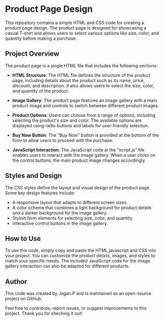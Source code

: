 
# Product Page Design

This repository contains a simple HTML and CSS code for creating a product page design. The product page is designed for showcasing a casual T-shirt and allows users to select various options like size, color, and quantity before making a purchase.

## Project Overview

The product page is a single HTML file that includes the following sections:

- **HTML Structure**: The HTML file defines the structure of the product page, including details about the product such as its name, price, discount, and description. It also allows users to select the size, color, and quantity of the product.

- **Image Gallery**: The product page features an image gallery with a main product image and controls to switch between different product images.

- **Product Options**: Users can choose from a range of options, including selecting the product's size and color. The available options are displayed using radio buttons and labels for user-friendly selection.

- **Buy Now Button**: The "Buy Now" button is provided at the bottom of the form to allow users to proceed with the purchase.

- **JavaScript Interaction**: The JavaScript code at the "script.js" file enables users to interact with the image gallery. When a user clicks on the control buttons, the main product image changes accordingly.

## Styles and Design

The CSS styles define the layout and visual design of the product page. Some key design features include:

- A responsive layout that adapts to different screen sizes.
- A color scheme that combines a light background for product details and a darker background for the image gallery.
- Stylish form elements for selecting size, color, and quantity.
- Interactive control buttons in the image gallery.

## How to Use

To use this code, simply copy and paste the HTML,javascript and CSS into your project. You can customize the product details, images, and styles to match your specific needs. The included JavaScript code for the image gallery interaction can also be adapted for different products.



## Author

This code was created by Jagan.P and is maintained as an open-source project on GitHub.

Feel free to contribute, report issues, or suggest improvements to this project. Thank you for checking it out!

